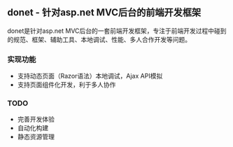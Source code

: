 ## donet - 针对asp.net MVC后台的前端开发框架

donet是针对asp.net MVC后台的一套前端开发框架，专注于前端开发过程中碰到的规范、框架、辅助工具、本地调试、性能、多人合作开发等问题。

### 实现功能

* 支持动态页面（Razor语法）本地调试，Ajax API模拟
* 支持页面组件化开发，利于多人协作

### TODO

* 完善开发体验
* 自动化构建
* 静态资源管理
